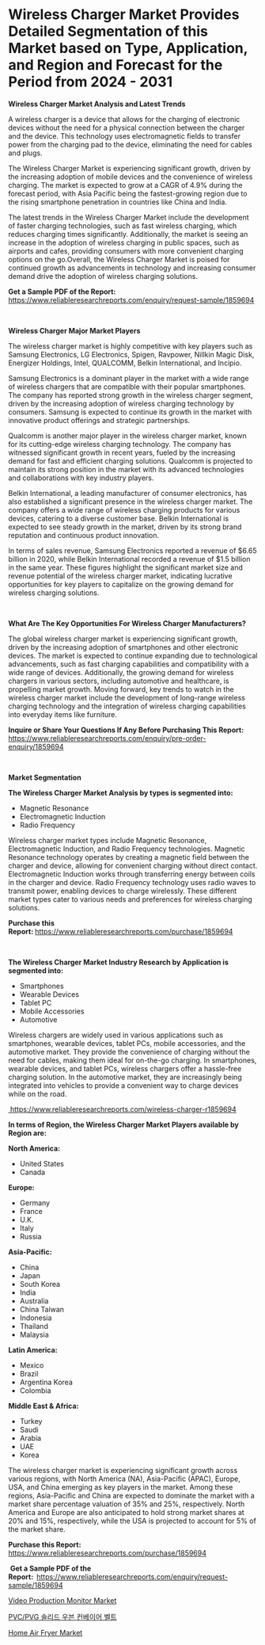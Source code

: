 <p><h1>Wireless Charger Market Provides Detailed Segmentation of this Market based on Type, Application, and Region and Forecast for the Period from 2024 - 2031</h1></p><p><strong>Wireless Charger Market Analysis and Latest Trends</strong></p>
<p><p>A wireless charger is a device that allows for the charging of electronic devices without the need for a physical connection between the charger and the device. This technology uses electromagnetic fields to transfer power from the charging pad to the device, eliminating the need for cables and plugs.</p><p>The Wireless Charger Market is experiencing significant growth, driven by the increasing adoption of mobile devices and the convenience of wireless charging. The market is expected to grow at a CAGR of 4.9% during the forecast period, with Asia Pacific being the fastest-growing region due to the rising smartphone penetration in countries like China and India.</p><p>The latest trends in the Wireless Charger Market include the development of faster charging technologies, such as fast wireless charging, which reduces charging times significantly. Additionally, the market is seeing an increase in the adoption of wireless charging in public spaces, such as airports and cafes, providing consumers with more convenient charging options on the go.Overall, the Wireless Charger Market is poised for continued growth as advancements in technology and increasing consumer demand drive the adoption of wireless charging solutions.</p></p>
<p><strong>Get a Sample PDF of the Report:&nbsp;</strong> <a href="https://www.reliableresearchreports.com/enquiry/request-sample/1859694">https://www.reliableresearchreports.com/enquiry/request-sample/1859694</a></p>
<p>&nbsp;</p>
<p><strong>Wireless Charger Major Market Players</strong></p>
<p><p>The wireless charger market is highly competitive with key players such as Samsung Electronics, LG Electronics, Spigen, Ravpower, Nillkin Magic Disk, Energizer Holdings, Intel, QUALCOMM, Belkin International, and Incipio.</p><p>Samsung Electronics is a dominant player in the market with a wide range of wireless chargers that are compatible with their popular smartphones. The company has reported strong growth in the wireless charger segment, driven by the increasing adoption of wireless charging technology by consumers. Samsung is expected to continue its growth in the market with innovative product offerings and strategic partnerships.</p><p>Qualcomm is another major player in the wireless charger market, known for its cutting-edge wireless charging technology. The company has witnessed significant growth in recent years, fueled by the increasing demand for fast and efficient charging solutions. Qualcomm is projected to maintain its strong position in the market with its advanced technologies and collaborations with key industry players.</p><p>Belkin International, a leading manufacturer of consumer electronics, has also established a significant presence in the wireless charger market. The company offers a wide range of wireless charging products for various devices, catering to a diverse customer base. Belkin International is expected to see steady growth in the market, driven by its strong brand reputation and continuous product innovation.</p><p>In terms of sales revenue, Samsung Electronics reported a revenue of $6.65 billion in 2020, while Belkin International recorded a revenue of $1.5 billion in the same year. These figures highlight the significant market size and revenue potential of the wireless charger market, indicating lucrative opportunities for key players to capitalize on the growing demand for wireless charging solutions.</p></p>
<p>&nbsp;</p>
<p><strong>What Are The Key Opportunities For Wireless Charger Manufacturers?</strong></p>
<p><p>The global wireless charger market is experiencing significant growth, driven by the increasing adoption of smartphones and other electronic devices. The market is expected to continue expanding due to technological advancements, such as fast charging capabilities and compatibility with a wide range of devices. Additionally, the growing demand for wireless chargers in various sectors, including automotive and healthcare, is propelling market growth. Moving forward, key trends to watch in the wireless charger market include the development of long-range wireless charging technology and the integration of wireless charging capabilities into everyday items like furniture.</p></p>
<p><strong>Inquire or Share Your Questions If Any Before Purchasing This Report:</strong> <a href="https://www.reliableresearchreports.com/enquiry/pre-order-enquiry/1859694">https://www.reliableresearchreports.com/enquiry/pre-order-enquiry/1859694</a></p>
<p>&nbsp;</p>
<p><strong>Market Segmentation</strong></p>
<p><strong>The Wireless Charger Market Analysis by types is segmented into:</strong></p>
<p><ul><li>Magnetic Resonance</li><li>Electromagnetic Induction</li><li>Radio Frequency</li></ul></p>
<p><p>Wireless charger market types include Magnetic Resonance, Electromagnetic Induction, and Radio Frequency technologies. Magnetic Resonance technology operates by creating a magnetic field between the charger and device, allowing for convenient charging without direct contact. Electromagnetic Induction works through transferring energy between coils in the charger and device. Radio Frequency technology uses radio waves to transmit power, enabling devices to charge wirelessly. These different market types cater to various needs and preferences for wireless charging solutions.</p></p>
<p><strong>Purchase this Report:&nbsp;</strong><a href="https://www.reliableresearchreports.com/purchase/1859694">https://www.reliableresearchreports.com/purchase/1859694</a></p>
<p>&nbsp;</p>
<p><strong>The Wireless Charger Market Industry Research by Application is segmented into:</strong></p>
<p><ul><li>Smartphones</li><li>Wearable Devices</li><li>Tablet PC</li><li>Mobile Accessories</li><li>Automotive</li></ul></p>
<p><p>Wireless chargers are widely used in various applications such as smartphones, wearable devices, tablet PCs, mobile accessories, and the automotive market. They provide the convenience of charging without the need for cables, making them ideal for on-the-go charging. In smartphones, wearable devices, and tablet PCs, wireless chargers offer a hassle-free charging solution. In the automotive market, they are increasingly being integrated into vehicles to provide a convenient way to charge devices while on the road.</p></p>
<p><a href="https://www.reliableresearchreports.com/wireless-charger-r1859694">&nbsp;https://www.reliableresearchreports.com/wireless-charger-r1859694</a></p>
<p><strong>In terms of Region, the Wireless Charger Market Players available by Region are:</strong></p>
<p>
    <p> <strong> North America: </strong>
        <ul>
            <li>United States</li>
            <li>Canada</li>
        </ul>
        </p> 
    <p> <strong> Europe: </strong>
        <ul>
            <li>Germany</li>
            <li>France</li>
            <li>U.K.</li>
            <li>Italy</li>
            <li>Russia</li>
        </ul>
        </p> 
    <p> <strong> Asia-Pacific: </strong>
        <ul>
            <li>China</li>
            <li>Japan</li>
            <li>South Korea</li>
            <li>India</li>
            <li>Australia</li>
            <li>China Taiwan</li>
            <li>Indonesia</li>
            <li>Thailand</li>
            <li>Malaysia</li>
        </ul>
        </p> 
    <p> <strong> Latin America: </strong>
        <ul>
            <li>Mexico</li>
            <li>Brazil</li>
            <li>Argentina Korea</li>
            <li>Colombia</li>
        </ul>
        </p> 
    <p> <strong> Middle East & Africa: </strong>
        <ul>
            <li>Turkey</li>
            <li>Saudi</li>
            <li>Arabia</li>
            <li>UAE</li>
            <li>Korea</li>
        </ul>
    </p>
    </p>
<p><p>The wireless charger market is experiencing significant growth across various regions, with North America (NA), Asia-Pacific (APAC), Europe, USA, and China emerging as key players in the market. Among these regions, Asia-Pacific and China are expected to dominate the market with a market share percentage valuation of 35% and 25%, respectively. North America and Europe are also anticipated to hold strong market shares at 20% and 15%, respectively, while the USA is projected to account for 5% of the market share.</p></p>
<p><strong>Purchase this Report: </strong><a href="https://www.reliableresearchreports.com/purchase/1859694">https://www.reliableresearchreports.com/purchase/1859694</a></p>
<p>&nbsp;<strong>Get a Sample PDF of the Report:&nbsp;&nbsp;</strong><a href="https://www.reliableresearchreports.com/enquiry/request-sample/1859694">https://www.reliableresearchreports.com/enquiry/request-sample/1859694</a></p>
<p><strong></strong></p>
<p><p><a href="https://github.com/maudAbbott7/Market-Research-Report-List-1/blob/main/video-production-monitor-market.md">Video Production Monitor Market</a></p><p><a href="https://github.com/garnett961902/Market-Research-Report-List-1/blob/main/6645070154656.md">PVC/PVG 솔리드 우븐 컨베이어 벨트</a></p><p><a href="https://github.com/mancsybtousav/Market-Research-Report-List-3/blob/main/home-air-fryer-market.md">Home Air Fryer Market</a></p></p>
